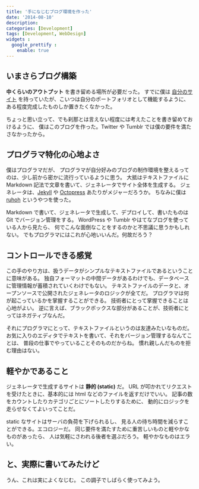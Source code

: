 ```yaml
---
title: '手になじむブログ環境を作った'
date: '2014-08-10'
description:
categories: [Development]
tags: [Development, WebDesign]
widgets :
  google_prettify :
    enable: true
---
```


## いまさらブログ構築

**中くらいのアウトプット** を書き留める場所が必要だった。
すでに僕は
[自分のサイト](http://www.tatsuya-koyama.com/4.0/html/index.html)
を持っていたが、こいつは自分のポートフォリオとして機能するように、
ある程度完成したものしか置きたくなかった。

ちょっと思い立って、でも刹那とは言えない程度には考えたことを書き留めておけるように、
僕はこのブログを作った。Twitter や Tumblr では僕の要件を満たさなかったから。


## プログラマ特化の心地よさ

僕はプログラマだが、
プログラマが自分好みのブログの制作環境を整えるってのは、少し前から密かに流行っているように思う。
大抵はテキストファイルに Markdown 記法で文章を書いて、ジェネレータでサイト全体を生成する。
ジェネレータは、[Jekyll](http://jekyllrb.com/) や
[Octopress](http://octopress.org/) あたりがメジャーだろうか。
ちなみに僕は [ruhoh](http://ruhoh.com/) というやつを使った。

Markdown で書いて、ジェネレータで生成して、デプロイして、書いたものは Git でバージョン管理をする。
WordPress や Tumblr やはてなブログを使っている人から見たら、
何でこんな面倒なことをするのかと不思議に思うかもしれない。
でもプログラマにはこれが心地いいんだ。何故だろう？


## コントロールできる感覚

この手のやり方は、扱うデータがシンプルなテキストファイルであるということに意味がある。
独自フォーマットの中間データがあるわけでも、データベースに管理情報が蓄積されていくわけでもない。
テキストファイルのデータと、オープンソースで公開されたジェネレータのロジックが全てだ。
プログラマは何が起こっているかを掌握することができる。
技術者にとって掌握できることは心地がよい。
逆に言えば、ブラックボックスな部分があることが、技術者にとってはネガティブなんだ。

それにプログラマにとって、テキストファイルというのは友達みたいなものだ。
お気に入りのエディタでテキストを書いて、それをバージョン管理するなんてことは、
普段の仕事でやっていることそのものだからね。
慣れ親しんだものを拒む理由はない。


## 軽やかであること

ジェネレータで生成するサイトは **静的 (static)** だ。
URL が叩かれてリクエストを受けたときに、基本的には html などのファイルを返すだけでいい。
記事の数をカウントしたりカテゴリごとにソートしたりするために、
動的にロジックを走らせなくてよいってことだ。

static なサイトはサーバの負荷を下げられるし、
見る人の待ち時間を減らすことができる。エコロジーだ。
同じ要件を満たすために重苦しいものと軽やかなものがあったら、
人は気軽にさわれる後者を選ぶだろう。
軽やかなものはエラい。


## と、実際に書いてみたけど

うん、これは実によくなじむ。
この調子でしばらく使ってみよう。


